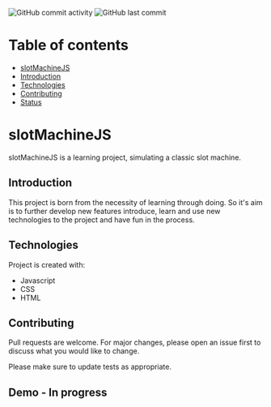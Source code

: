 ![GitHub commit activity](https://img.shields.io/github/commit-activity/m/edXmO/slotMachineJS)
![GitHub last commit](https://img.shields.io/github/last-commit/edXmO/slotMachineJS)

# Table of contents 

* [slotMachineJS](#slotMachineJs)
* [Introduction](#Introduction)
* [Technologies](#Technologies)
* [Contributing](#Contributing)
* [Status](#Demo)

# slotMachineJS

slotMachineJS is a learning project, simulating a classic slot machine.

## Introduction

This project is born from the necessity of learning through doing. 
So it's aim is to further develop new features introduce, learn and use new technologies to the project and have fun in the process. 

## Technologies

Project is created with: 
* Javascript
* CSS
* HTML

## Contributing
Pull requests are welcome. For major changes, please open an issue first to discuss what you would like to change.

Please make sure to update tests as appropriate.

## Demo - In progress
